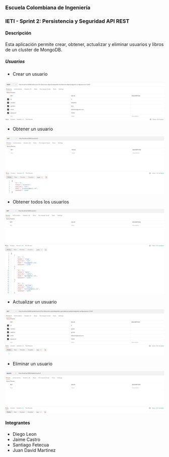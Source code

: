 ### Escuela Colombiana de Ingeniería

### IETI - Sprint 2: Persistencia y Seguridad API REST

#### Descripción

Esta aplicación permite crear, obtener, actualizar y eliminar usuarios y libros de un cluster de MongoDB.

##### Usuarios

- Crear un usuario

![](media/Capture1.PNG)

- Obtener un usuario

![](media/Capture2.PNG)

- Obtener todos los usuarios

![](media/Capture3.PNG)

- Actualizar un usuario

![](media/Capture4.PNG)

- Eliminar un usuario

![](media/Capture5.PNG)

#### Integrantes

- Diego Leon
- Jaime Castro
- Santiago Fetecua
- Juan David Martinez